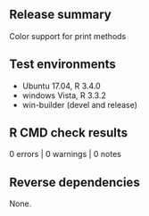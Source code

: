 ## Release summary

Color support for print methods

## Test environments
* Ubuntu 17.04, R 3.4.0
* windows Vista, R 3.3.2
* win-builder (devel and release)

## R CMD check results

0 errors | 0 warnings | 0 notes

## Reverse dependencies

None.

